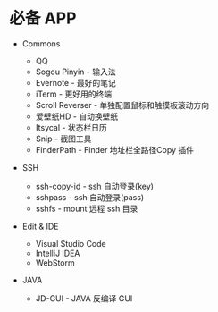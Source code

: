 # 必备 APP

* Commons
  * QQ
  * Sogou Pinyin - 输入法
  * Evernote - 最好的笔记
  * iTerm - 更好用的终端
  * Scroll Reverser - 单独配置鼠标和触摸板滚动方向
  * 爱壁纸HD - 自动换壁纸
  * Itsycal - 状态栏日历
  * Snip - 截图工具
  * FinderPath - Finder 地址栏全路径Copy 插件
  
* SSH
  * ssh-copy-id - ssh 自动登录(key)
  * sshpass - ssh 自动登录(pass)
  * sshfs - mount 远程 ssh 目录

* Edit & IDE
  * Visual Studio Code
  * IntelliJ IDEA
  * WebStorm

* JAVA
  * JD-GUI - JAVA 反编译 GUI


